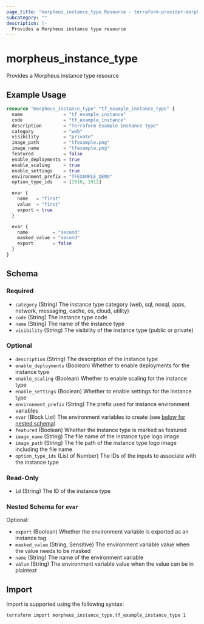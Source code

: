 ```yaml
---
page_title: "morpheus_instance_type Resource - terraform-provider-morpheus"
subcategory: ""
description: |-
  Provides a Morpheus instance type resource
---
```


# morpheus_instance_type

Provides a Morpheus instance type resource

## Example Usage

```terraform
resource "morpheus_instance_type" "tf_example_instance_type" {
  name               = "tf_example_instance"
  code               = "tf_example_instance"
  description        = "Terraform Example Instance Type"
  category           = "web"
  visibility         = "private"
  image_path         = "tfexample.png"
  image_name         = "tfexample.png"
  featured           = false
  enable_deployments = true
  enable_scaling     = true
  enable_settings    = true
  environment_prefix = "TFEXAMPLE_DEMO"
  option_type_ids    = [1910, 1912]

  evar {
    name   = "first"
    value  = "first"
    export = true
  }

  evar {
    name         = "second"
    masked_value = "second"
    export       = false
  }
}
```

<!-- schema generated by tfplugindocs -->
## Schema

### Required

- `category` (String) The instance type category (web, sql, nosql, apps, network, messaging, cache, os, cloud, utility)
- `code` (String) The instance type code
- `name` (String) The name of the instance type
- `visibility` (String) The visibility of the instance type (public or private)

### Optional

- `description` (String) The description of the instance type
- `enable_deployments` (Boolean) Whether to enable deployments for the instance type
- `enable_scaling` (Boolean) Whether to enable scaling for the instance type
- `enable_settings` (Boolean) Whether to enable settings for the instance type
- `environment_prefix` (String) The prefix used for instance environment variables
- `evar` (Block List) The environment variables to create (see [below for nested schema](#nestedblock--evar))
- `featured` (Boolean) Whether the instance type is marked as featured
- `image_name` (String) The file name of the instance type logo image
- `image_path` (String) The file path of the instance type logo image including the file name
- `option_type_ids` (List of Number) The IDs of the inputs to associate with the instance type

### Read-Only

- `id` (String) The ID of the instance type

<a id="nestedblock--evar"></a>
### Nested Schema for `evar`

Optional:

- `export` (Boolean) Whether the environment variable is exported as an instance tag
- `masked_value` (String, Sensitive) The environment variable value when the value needs to be masked
- `name` (String) The name of the environment variable
- `value` (String) The environment variable value when the value can be in plaintext

## Import

Import is supported using the following syntax:

```shell
terraform import morpheus_instance_type.tf_example_instance_type 1
```
